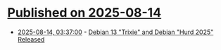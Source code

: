 # [Published on 2025-08-14](index.md)

* [2025-08-14, 03:37:00](https://soylentnews.org/article.pl?sid=25/08/12/180244&from=rss) - [Debian 13 \"Trixie\" and Debian \"Hurd 2025\" Released](https://soylentnews.org/article.pl?sid=25/08/12/180244&from=rss)
